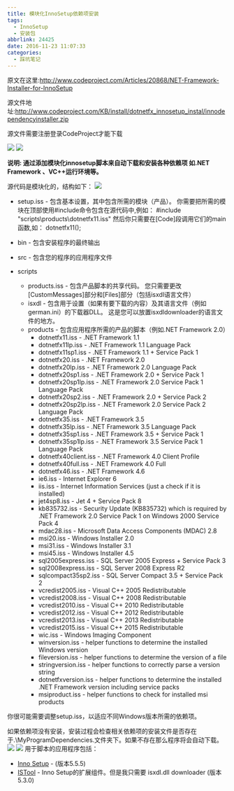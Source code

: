 ```yaml
---
title: 模块化InnoSetup依赖项安装
tags:
  - InnoSetup
  - 安装包
abbrlink: 24425
date: 2016-11-23 11:07:33
categories:
  - 踩坑笔记
---
```

原文在这里:http://www.codeproject.com/Articles/20868/NET-Framework-Installer-for-InnoSetup

源文件地址:http://www.codeproject.com/KB/install/dotnetfx_innosetup_instal/innodependencyinstaller.zip

源文件需要注册登录CodeProject才能下载
<!-- more -->
![](http://qiniucdn.wayneshao.com/20180218232333/20180218112438669.png)
![](http://qiniucdn.wayneshao.com/20180218232333/20180218112442373.png)

**说明:
通过添加模块化innosetup脚本来自动下载和安装各种依赖项 如.NET Framework 、VC++运行环境等。**

源代码是模块化的，结构如下：
![](http://qiniucdn.wayneshao.com/20180218232333/20180218112524045.png)
* setup.iss - 包含基本设置，其中包含所需的模块（产品）。 
   你需要把所需的模块在顶部使用#include命令包含在源代码中,例如：
   #include "scripts\products\dotnetfx11.iss"
   然后你只需要在[Code]段调用它们的main函数,如：
   dotnetfx11();

* bin - 包含安装程序的最终输出
* src - 包含您的程序的应用程序文件
* scripts
    * products.iss - 包含产品脚本的共享代码。 您只需要更改[CustomMessages]部分和[Files]部分（包括isxdl语言文件）
    * isxdl - 包含用于设置（如果有要下载的内容）及其语言文件（例如german.ini）的下载器DLL。 这是您可以放置​​isxdldownloader的语言文件的地方。
    * products - 包含应用程序所需的产品的脚本（例如.NET Framework 2.0）
        * dotnetfx11.iss - .NET Framework 1.1
        * dotnetfx11lp.iss - .NET Framework 1.1 Language Pack
        * dotnetfx11sp1.iss - .NET Framework 1.1 + Service Pack 1
        * dotnetfx20.iss - .NET Framework 2.0
        * dotnetfx20lp.iss - .NET Framework 2.0 Language Pack
        * dotnetfx20sp1.iss - .NET Framework 2.0 + Service Pack 1
        * dotnetfx20sp1lp.iss - .NET Framework 2.0 Service Pack 1 Language Pack
        * dotnetfx20sp2.iss - .NET Framework 2.0 + Service Pack 2
        * dotnetfx20sp2lp.iss - .NET Framework 2.0 Service Pack 2 Language Pack
        * dotnetfx35.iss - .NET Framework 3.5
        * dotnetfx35lp.iss - .NET Framework 3.5 Language Pack
        * dotnetfx35sp1.iss - .NET Framework 3.5 + Service Pack 1
        * dotnetfx35sp1lp.iss - .NET Framework 3.5 Service Pack 1 Language Pack
        * dotnetfx40client.iss - .NET Framework 4.0 Client Profile
        * dotnetfx40full.iss - .NET Framework 4.0 Full
        * dotnetfx46.iss - .NET Framework 4.6
        * ie6.iss - Internet Explorer 6
        * iis.iss - Internet Information Services (just a check if it is installed)
        * jet4sp8.iss - Jet 4 + Service Pack 8
        * kb835732.iss - Security Update (KB835732) which is required by .NET Framework 2.0 Service Pack 1 on Windows 2000 Service Pack 4
        * mdac28.iss - Microsoft Data Access Components (MDAC) 2.8
        * msi20.iss - Windows Installer 2.0
        * msi31.iss - Windows Installer 3.1
        * msi45.iss - Windows Installer 4.5
        * sql2005express.iss - SQL Server 2005 Express + Service Pack 3
        * sql2008express.iss - SQL Server 2008 Express R2
        * sqlcompact35sp2.iss - SQL Server Compact 3.5 + Service Pack 2
        * vcredist2005.iss - Visual C++ 2005 Redistributable
        * vcredist2008.iss - Visual C++ 2008 Redistributable
        * vcredist2010.iss - Visual C++ 2010 Redistributable
        * vcredist2012.iss - Visual C++ 2012 Redistributable
        * vcredist2013.iss - Visual C++ 2013 Redistributable
        * vcredist2015.iss - Visual C++ 2015 Redistributable
        * wic.iss - Windows Imaging Component
        * winversion.iss - helper functions to determine the installed Windows version
        * fileversion.iss - helper functions to determine the version of a file
        * stringversion.iss - helper functions to correctly parse a version string
        * dotnetfxversion.iss - helper functions to determine the installed .NET Framework version including service packs
        * msiproduct.iss - helper functions to check for installed msi products

你很可能需要调整setup.iss，以适应不同Windows版本所需的依赖项。

如果依赖项没有安装，安装过程会检查相关依赖项的安装文件是否存在于.\MyProgramDependencies.文件夹下。如果不存在那么程序将会自动下载。
![](http://qiniucdn.wayneshao.com/20180218232333/20180218112911329.png)
![](http://qiniucdn.wayneshao.com/20180218232333/20180218112917754.png)
用于脚本的应用程序包括：

* [Inno Setup](http://www.jrsoftware.org/isinfo.php) - (版本5.5.5)
* [ISTool](http://www.istool.org/default.aspx) -  Inno Setup的扩展组件。但是我只需要 isxdl.dll downloader (版本5.3.0)
